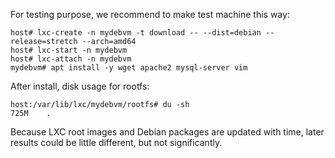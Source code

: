 For testing purpose, we recommend to make test machine this way:
```
host# lxc-create -n mydebvm -t download -- --dist=debian --release=stretch --arch=amd64
host# lxc-start -n mydebvm
host# lxc-attach -n mydebvm
mydebvm# apt install -y wget apache2 mysql-server vim
```

After install, disk usage for rootfs:
```
host:/var/lib/lxc/mydebvm/rootfs# du -sh
725M	.
```

Because LXC root images and Debian packages are updated with time, later results could be little different, but not significantly.
